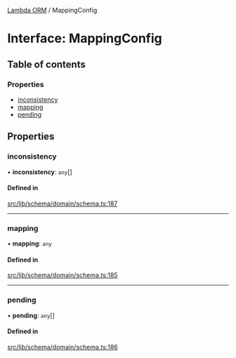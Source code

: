 [Lambda ORM](../README.md) / MappingConfig

# Interface: MappingConfig

## Table of contents

### Properties

- [inconsistency](MappingConfig.md#inconsistency)
- [mapping](MappingConfig.md#mapping)
- [pending](MappingConfig.md#pending)

## Properties

### inconsistency

• **inconsistency**: `any`[]

#### Defined in

[src/lib/schema/domain/schema.ts:187](https://github.com/FlavioLionelRita/lambdaorm/blob/b409f8e3/src/lib/schema/domain/schema.ts#L187)

___

### mapping

• **mapping**: `any`

#### Defined in

[src/lib/schema/domain/schema.ts:185](https://github.com/FlavioLionelRita/lambdaorm/blob/b409f8e3/src/lib/schema/domain/schema.ts#L185)

___

### pending

• **pending**: `any`[]

#### Defined in

[src/lib/schema/domain/schema.ts:186](https://github.com/FlavioLionelRita/lambdaorm/blob/b409f8e3/src/lib/schema/domain/schema.ts#L186)
